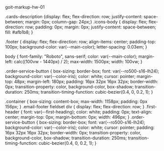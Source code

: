goit-markup-hw-01


.cards-description {display: flex;
                    flex-direction: row;
                    justify-content: space-between;
                    margin: 0px;
                    column-gap: 24px;}
.icons-body {
  display: flex;
  flex-direction: row;
  padding: 0px;
  margin: 0px;
  justify-content: space-between;
  fill: #afb1b8;
}

.footer {
  display: flex;
  flex-direction: row;
  align-items: center;
  padding-top: 100px;
  background-color: var(--main-color);
  letter-spacing: 0.03em;
}

body {
  font-family: "Roboto", sans-serif;
  color: var(--main-color);
  margin-left: calc((100vw - 1440px) / 2);
  max-width: 1500px;
  width: 100vw;
}

.order-service-button {
  box-sizing: border-box;
  font: var(--ro500-s16-lh24);
  background-color: var(--color-iris);
  color: white;
  cursor: pointer;
  margin-top: 48px;
  margin-left: 180px;
  padding: 16px 32px 16px 32px;
  border-width: 0px;
  transition-property: color, background-color, box-shadow;
  transition-duration: 250ms;
  transition-timing-function: cubic-bezier(0.4, 0, 0.2, 1);
}

.container {
  box-sizing: content-box;
  max-width: 1158px;
  padding: 0px 156px;
}
.email-footer fieldset div {
  display: flex;
  flex-direction: row;
}
.first-header {
  font: var(--first-heading);
  color: white;
  padding: 0px;
  text-align: center;
  margin-top: 0px;
  margin-bottom: 0px;
  width: 496px;
}
.order-service-button {
  box-sizing: border-box;
  font: var(--ro500-s16-lh24);
  background-color: var(--color-iris);
  color: white;
  cursor: pointer;
  padding: 16px 32px 16px 32px;
  border-width: 0px;
  transition-property: color, background-color, box-shadow;
  transition-duration: 250ms;
  transition-timing-function: cubic-bezier(0.4, 0, 0.2, 1);
}


